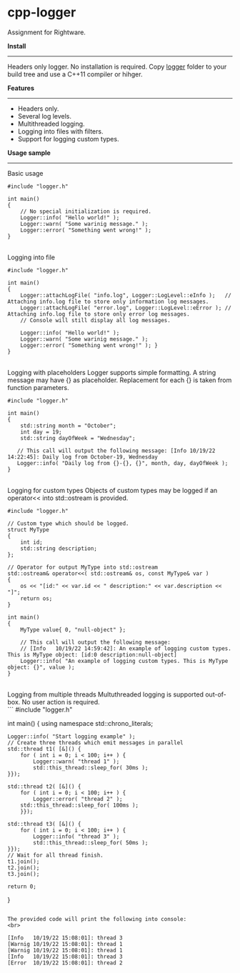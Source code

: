 # cpp-logger

Assignment for Rightware.

**Install**

- - -

Headers only logger. No installation is required. Copy [logger](https://github.com/slava-voronov/cpp-logger/tree/main/logger) folder to your build tree and use a C++11 compiler or hihger.

**Features**

- - -

* Headers only.
* Several log levels.
* Multithreaded logging.
* Logging into files with filters.
* Support for logging custom types.

**Usage sample**

- - -

Basic usage

```
#include "logger.h"

int main()
{
    // No special initialization is required.
    Logger::info( "Hello world!" );
    Logger::warn( "Some warinig message." );
    Logger::error( "Something went wrong!" );
}
```
<br>
Logging into file

```
#include "logger.h" 

int main()
{
    Logger::attachLogFile( "info.log", Logger::LogLevel::eInfo );   // Attaching info.log file to store only information log messages.
    Logger::attachLogFile( "error.log", Logger::LogLevel::eError ); // Attaching info.log file to store only error log messages.
    // Console will still display all log messages.

    Logger::info( "Hello world!" );
    Logger::warn( "Some warinig message." );
    Logger::error( "Something went wrong!" ); }
}
```
<br>
Logging with placeholders
Logger supports simple formatting. A string message may have {} as placeholder. Replacement for each {} is taken from function parameters.

```
#include "logger.h"

int main() 
{
    std::string month = "October";
    int day = 19;
    std::string dayOfWeek = "Wednesday";

   // This call will output the following message: [Info 10/19/22 14:22:45]: Daily log from October-19, Wednesday
   Logger::info( "Daily log from {}-{}, {}", month, day, dayOfWeek ); 
}
```
<br>
Logging for custom types
Objects of custom types may be logged if an operator<< into std::ostream is provided.

```
#include "logger.h"

// Custom type which should be logged.
struct MyType
{
    int id;
    std::string description;
};

// Operator for output MyType into std::ostream
std::ostream& operator<<( std::ostream& os, const MyType& var )
{
    os << "[id:" << var.id << " description:" << var.description << "]";
    return os;
}

int main() 
{ 
    MyType value{ 0, "null-object" };

    // This call will output the following message: 
    // [Info   10/19/22 14:59:42]: An example of logging custom types. This is MyType object: [id:0 description:null-object]
    Logger::info( "An example of logging custom types. This is MyType object: {}", value );
}
```
<br>
Logging from multiple threads
Multuthreaded logging is supported out-of-box. No user action is required.
<br>
```
#include "logger.h"

int main()
{
    using namespace std::chrono_literals;

    Logger::info( "Start logging example" );
    // Create three threads which emit messages in parallel
    std::thread t1( [&]() {
        for ( int i = 0; i < 100; i++ )	{
            Logger::warn( "thread 1" );
            std::this_thread::sleep_for( 30ms );
	}});

    std::thread t2( [&]() {
        for ( int i = 0; i < 100; i++ )	{
            Logger::error( "thread 2" );
	    std::this_thread::sleep_for( 100ms );
        }});

    std::thread t3( [&]() {
        for ( int i = 0; i < 100; i++ )	{
            Logger::info( "thread 3" );
            std::this_thread::sleep_for( 50ms );
	}});
    // Wait for all thread finish.
    t1.join();
    t2.join();
    t3.join();

    return 0;
}
```

The provided code will print the following into console:
<br>
```
    [Info   10/19/22 15:08:01]: thread 3
    [Warnig 10/19/22 15:08:01]: thread 1
    [Warnig 10/19/22 15:08:01]: thread 1
    [Info   10/19/22 15:08:01]: thread 3
    [Error  10/19/22 15:08:01]: thread 2
```